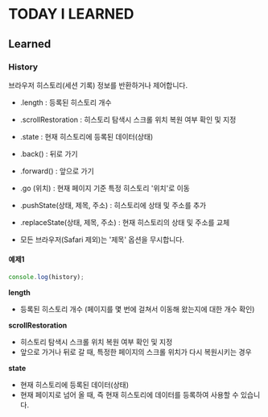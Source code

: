 # TODAY I LEARNED

## Learned

### History

브라우저 히스토리(세션 기록) 정보를 반환하거나 제어합니다.

- .length : 등록된 히스토리 개수
- .scrollRestoration : 히스토리 탐색시 스크롤 위치 복원 여부 확인 및 지정
- .state : 현재 히스토리에 등록된 데이터(상태)

- .back() : 뒤로 가기
- .forward() : 앞으로 가기
- .go (위치) : 현재 페이지 기준 특정 히스토리 '위치'로 이동

- .pushState(상태, 제목, 주소) : 히스토리에 상태 및 주소를 추가
- .replaceState(상태, 제목, 주소) : 현재 히스토리의 상태 및 주소를 교체
- 모든 브라우저(Safari 제외)는 '제목' 옵션을 무시합니다.

#### 예제1

```javascript
console.log(history);
```

**length**
- 등록된 히스토리 개수 (페이지를 몇 번에 걸쳐서 이동해 왔는지에 대한 개수 확인)

**scrollRestoration**
- 히스토리 탐색시 스크롤 위치 복원 여부 확인 및 지정
- 앞으로 가거나 뒤로 갈 때, 특정한 페이지의 스크롤 위치가 다시 복원시키는 경우

**state**
- 현재 히스토리에 등록된 데이터(상태)
- 현재 페이지로 넘어 올 때, 즉 현재 히스토리에 데이터를 등록하여 사용할 수 있습니다.

